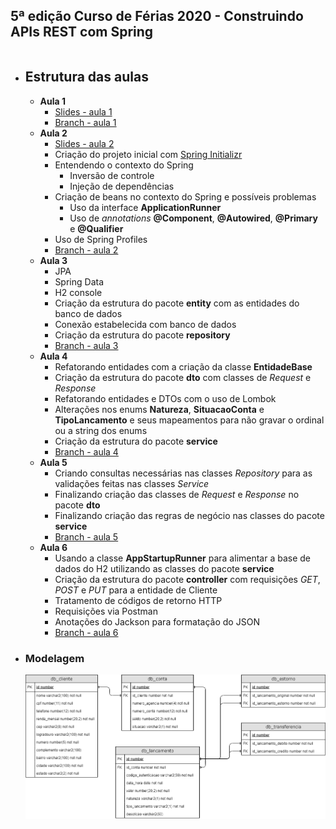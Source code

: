 ## 5ª edição Curso de Férias 2020 - Construindo APIs REST com Spring

```

```

* ## Estrutura das aulas

  * **Aula 1**
      * [Slides - aula 1](https://docs.google.com/presentation/d/1FMY-FSPFy8WiVmWvgxOQCdHaggDkFhKKkxYprlBgaBw/edit?usp=sharing)
      * [Branch - aula 1](https://github.com/materasystems/curso-de-ferias-2020-spring/tree/aula1)
  * **Aula 2**
      * [Slides - aula 2](https://docs.google.com/presentation/d/1kJJVGopZkU5yBdLXxFIguXVzMekdkkUaSXEHMdcmQ_U/edit?usp=sharing)
      * Criação do projeto inicial com [Spring Initializr](https://start.spring.io/)
      * Entendendo o contexto do Spring
        * Inversão de controle
        * Injeção de dependências
      * Criação de beans no contexto do Spring e possíveis problemas
        * Uso da interface **ApplicationRunner**
        * Uso de *annotations* **@Component**, **@Autowired**, **@Primary** e **@Qualifier**
      * Uso de Spring Profiles
      * [Branch - aula 2](https://github.com/materasystems/curso-de-ferias-2020-spring/tree/aula2)
  * **Aula 3**
      * JPA
      * Spring Data
      * H2 console
      * Criação da estrutura do pacote **entity** com as entidades do banco de dados
      * Conexão estabelecida com banco de dados
      * Criação da estrutura do pacote **repository**
      * [Branch - aula 3](https://github.com/materasystems/curso-de-ferias-2020-spring/tree/aula3)
  * **Aula 4**
      * Refatorando entidades com a criação da classe **EntidadeBase**
      * Criação da estrutura do pacote **dto** com classes de *Request* e *Response*
      * Refatorando entidades e DTOs com o uso de Lombok
      * Alterações nos enums **Natureza**, **SituacaoConta** e **TipoLancamento** e seus mapeamentos para não gravar o ordinal ou a string dos enums
      * Criação da estrutura do pacote **service**
      * [Branch - aula 4](https://github.com/materasystems/curso-de-ferias-2020-spring/tree/aula4)
  * **Aula 5**
      * Criando consultas necessárias nas classes *Repository* para as validações feitas nas classes *Service*
      * Finalizando criação das classes de *Request* e *Response* no pacote **dto**
      * Finalizando criação das regras de negócio nas classes do pacote **service**
      * [Branch - aula 5](https://github.com/materasystems/curso-de-ferias-2020-spring/tree/aula5)
  * **Aula 6**
      * Usando a classe **AppStartupRunner** para alimentar a base de dados do H2 utilizando as classes do pacote **service**
      * Criação da estrutura do pacote **controller** com requisições *GET*, *POST* e *PUT* para a entidade de Cliente
      * Tratamento de códigos de retorno HTTP
      * Requisições via Postman
      * Anotações do Jackson para formatação do JSON
      * [Branch - aula 6](https://github.com/materasystems/curso-de-ferias-2020-spring/tree/aula6)

* ### Modelagem
    ![modelagem](etc/digitalbank-der.png)